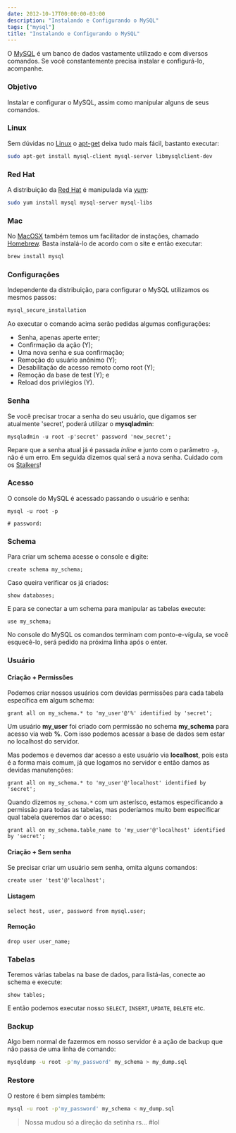 ```yaml
---
date: 2012-10-17T00:00:00-03:00
description: "Instalando e Configurando o MySQL"
tags: ["mysql"]
title: "Instalando e Configurando o MySQL"
---
```


O [MySQL](https://www.mysql.com) é um banco de dados vastamente utilizado e com diversos comandos. Se você constantemente precisa instalar e configurá-lo, acompanhe.

### Objetivo

Instalar e configurar o MySQL, assim como manipular alguns de seus comandos.

### Linux

Sem dúvidas no [Linux](http://en.wikipedia.org/wiki/Linux) o [apt-get](http://en.wikipedia.org/wiki/Advanced_Packaging_Tool) deixa tudo mais fácil, bastanto executar:

```bash
sudo apt-get install mysql-client mysql-server libmysqlclient-dev
```

### Red Hat

A distribuição da [Red Hat](http://en.wikipedia.org/wiki/Red_Hat) é manipulada via [yum](http://en.wikipedia.org/wiki/Yellowdog_Updater,_Modified):

```bash
sudo yum install mysql mysql-server mysql-libs
```

### Mac

No [MacOSX](http://pt.wikipedia.org/wiki/OS_X) também temos um facilitador de instações, chamado [Homebrew](http://brew.sh). Basta instalá-lo de acordo com o site e então executar:

```bash
brew install mysql
```

### Configurações

Independente da distribuição, para configurar o MySQL utilizamos os mesmos passos:

```bash
mysql_secure_installation
```

Ao executar o comando acima serão pedidas algumas configurações:

+ Senha, apenas aperte enter;
+ Confirmação da ação (Y);
+ Uma nova senha e sua confirmação;
+ Remoção do usuário anônimo (Y);
+ Desabilitação de acesso remoto como root (Y);
+ Remoção da base de test (Y); e
+ Reload dos privilégios (Y).

### Senha

Se você precisar trocar a senha do seu usuário, que digamos ser atualmente 'secret', poderá utilizar o **mysqladmin**:

```mysql
mysqladmin -u root -p'secret' password 'new_secret';
```

Repare que a senha atual já é passada *inline* e junto com o parâmetro `-p`, não é um erro. Em seguida dizemos qual será a nova senha. Cuidado com os [Stalkers](http://en.wikipedia.org/wiki/Stalking)!

### Acesso

O console do MySQL é acessado passando o usuário e senha:

```mysql
mysql -u root -p

# password:
```

### Schema

Para criar um schema acesse o console e digite:

```mysql
create schema my_schema;
```

Caso queira verificar os já criados:

```mysql
show databases;
```

E para se conectar a um schema para manipular as tabelas execute:

```mysql
use my_schema;
```

No console do MySQL os comandos terminam com ponto-e-vígula, se você esquecê-lo, será pedido na próxima linha após o enter.

### Usuário

#### Criação + Permissões

Podemos criar nossos usuários com devidas permissões para cada tabela específica em algum schema:

```mysql
grant all on my_schema.* to 'my_user'@'%' identified by 'secret';
```

Um usuário **my_user** foi criado com permissão no schema **my_schema** para acesso via web **%**. Com isso podemos acessar a base de dados sem estar no localhost do servidor.

Mas podemos e devemos dar acesso a este usuário via **localhost**, pois esta é a forma mais comum, já que logamos no servidor e então damos as devidas manutenções:

```mysql
grant all on my_schema.* to 'my_user'@'localhost' identified by 'secret';
```

Quando dizemos `my_schema.*` com um asterísco, estamos especificando a permissão para todas as tabelas, mas poderíamos muito bem especificar qual tabela queremos dar o acesso:

```mysql
grant all on my_schema.table_name to 'my_user'@'localhost' identified by 'secret';
```

#### Criação + Sem senha

Se precisar criar um usuário sem senha, omita alguns comandos:

```mysql
create user 'test'@'localhost';
```

#### Listagem

```mysql
select host, user, password from mysql.user;
```

#### Remoção

```mysql
drop user user_name;
```


### Tabelas

Teremos várias tabelas na base de dados, para listá-las, conecte ao schema e execute:

```mysql
show tables;
```

E então podemos executar nosso `SELECT`, `INSERT`, `UPDATE`, `DELETE` etc.

### Backup

Algo bem normal de fazermos em nosso servidor é a ação de backup que não passa de uma linha de comando:

```bash
mysqldump -u root -p'my_password' my_schema > my_dump.sql
```

### Restore

O restore é bem simples também:

```bash
mysql -u root -p'my_password' my_schema < my_dump.sql
```

> Nossa mudou só a direção da setinha rs... #lol
